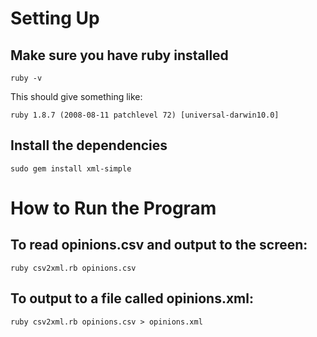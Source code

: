 # Setting Up

## Make sure you have ruby installed

    ruby -v

This should give something like:

    ruby 1.8.7 (2008-08-11 patchlevel 72) [universal-darwin10.0]


## Install the dependencies

    sudo gem install xml-simple

# How to Run the Program

## To read opinions.csv and output to the screen:

    ruby csv2xml.rb opinions.csv
    
## To output to a file called opinions.xml:

    ruby csv2xml.rb opinions.csv > opinions.xml
